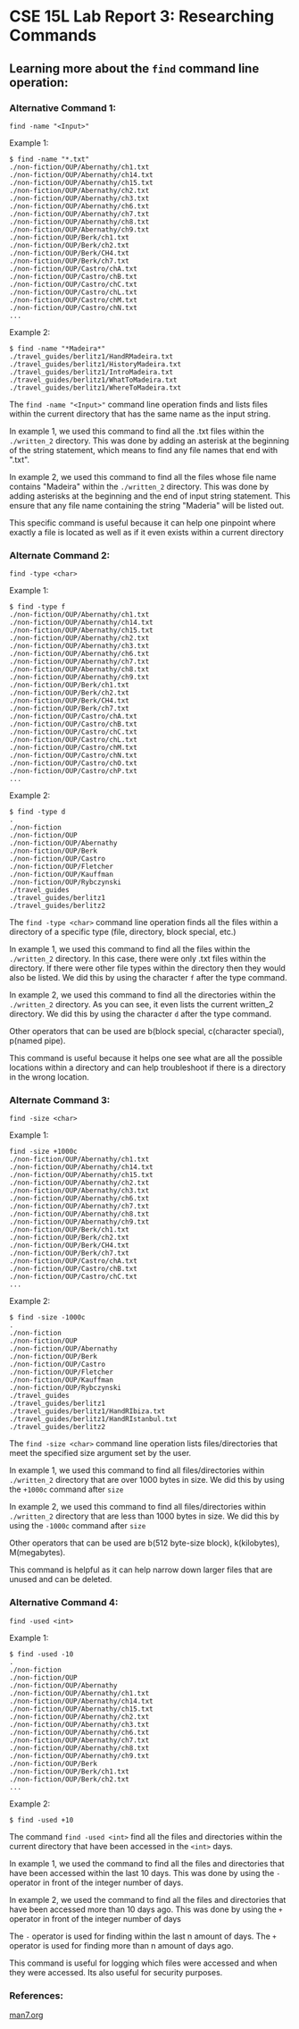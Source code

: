 # CSE 15L Lab Report 3: Researching Commands

## Learning more about the `find` command line operation:

### Alternative Command 1:

`find -name "<Input>"`

Example 1:

```
$ find -name "*.txt"
./non-fiction/OUP/Abernathy/ch1.txt
./non-fiction/OUP/Abernathy/ch14.txt
./non-fiction/OUP/Abernathy/ch15.txt
./non-fiction/OUP/Abernathy/ch2.txt
./non-fiction/OUP/Abernathy/ch3.txt
./non-fiction/OUP/Abernathy/ch6.txt
./non-fiction/OUP/Abernathy/ch7.txt
./non-fiction/OUP/Abernathy/ch8.txt
./non-fiction/OUP/Abernathy/ch9.txt
./non-fiction/OUP/Berk/ch1.txt
./non-fiction/OUP/Berk/ch2.txt
./non-fiction/OUP/Berk/CH4.txt
./non-fiction/OUP/Berk/ch7.txt
./non-fiction/OUP/Castro/chA.txt
./non-fiction/OUP/Castro/chB.txt
./non-fiction/OUP/Castro/chC.txt
./non-fiction/OUP/Castro/chL.txt
./non-fiction/OUP/Castro/chM.txt
./non-fiction/OUP/Castro/chN.txt
...
```

Example 2:

```
$ find -name "*Madeira*"
./travel_guides/berlitz1/HandRMadeira.txt
./travel_guides/berlitz1/HistoryMadeira.txt
./travel_guides/berlitz1/IntroMadeira.txt
./travel_guides/berlitz1/WhatToMadeira.txt
./travel_guides/berlitz1/WhereToMadeira.txt
```

The `find -name "<Input>"` command line operation finds and lists files within the current directory that has the same name as the input string.

In example 1, we used this command to find all the .txt files within the `./written_2` directory. This was done by adding an asterisk at the beginning of the string
statement, which means to find any file names that end with ".txt".

In example 2, we used this command to find all the files whose file name contains "Madeira" within the `./written_2` directory. This was done by adding
asterisks at the beginning and the end of input string statement. This ensure that any file name containing the string "Maderia" will be listed out.

This specific command is useful because it can help one pinpoint where exactly a file is located as well as if it even exists within a current directory

### Alternate Command 2:

`find -type <char>`

Example 1:

```
$ find -type f
./non-fiction/OUP/Abernathy/ch1.txt
./non-fiction/OUP/Abernathy/ch14.txt
./non-fiction/OUP/Abernathy/ch15.txt
./non-fiction/OUP/Abernathy/ch2.txt
./non-fiction/OUP/Abernathy/ch3.txt
./non-fiction/OUP/Abernathy/ch6.txt
./non-fiction/OUP/Abernathy/ch7.txt
./non-fiction/OUP/Abernathy/ch8.txt
./non-fiction/OUP/Abernathy/ch9.txt
./non-fiction/OUP/Berk/ch1.txt
./non-fiction/OUP/Berk/ch2.txt
./non-fiction/OUP/Berk/CH4.txt
./non-fiction/OUP/Berk/ch7.txt
./non-fiction/OUP/Castro/chA.txt
./non-fiction/OUP/Castro/chB.txt
./non-fiction/OUP/Castro/chC.txt
./non-fiction/OUP/Castro/chL.txt
./non-fiction/OUP/Castro/chM.txt
./non-fiction/OUP/Castro/chN.txt
./non-fiction/OUP/Castro/chO.txt
./non-fiction/OUP/Castro/chP.txt
...
```

Example 2:

```
$ find -type d
.
./non-fiction
./non-fiction/OUP
./non-fiction/OUP/Abernathy
./non-fiction/OUP/Berk
./non-fiction/OUP/Castro
./non-fiction/OUP/Fletcher
./non-fiction/OUP/Kauffman
./non-fiction/OUP/Rybczynski
./travel_guides
./travel_guides/berlitz1
./travel_guides/berlitz2
```

The `find -type <char>` command line operation finds all the files within a directory of a specific type (file, directory, block special, etc.)

In example 1, we used this command to find all the files within the `./written_2` directory. In this case, there were only .txt files within the directory. 
If there were other file types within the directory then they would also be listed. We did this by using the character `f` after the type command.

In example 2, we used this command to find all the directories within the `./written_2` directory. As you can see, it even lists the current written_2 directory.
We did this by using the character `d` after the type command.

Other operators that can be used are b(block special, c(character special), p(named pipe).

This command is useful because it helps one see what are all the possible locations within a directory and can help troubleshoot if there is a directory in the 
wrong location.

### Alternate Command 3:

`find -size <char>`

Example 1:

```
find -size +1000c
./non-fiction/OUP/Abernathy/ch1.txt
./non-fiction/OUP/Abernathy/ch14.txt
./non-fiction/OUP/Abernathy/ch15.txt
./non-fiction/OUP/Abernathy/ch2.txt
./non-fiction/OUP/Abernathy/ch3.txt
./non-fiction/OUP/Abernathy/ch6.txt
./non-fiction/OUP/Abernathy/ch7.txt
./non-fiction/OUP/Abernathy/ch8.txt
./non-fiction/OUP/Abernathy/ch9.txt
./non-fiction/OUP/Berk/ch1.txt
./non-fiction/OUP/Berk/ch2.txt
./non-fiction/OUP/Berk/CH4.txt
./non-fiction/OUP/Berk/ch7.txt
./non-fiction/OUP/Castro/chA.txt
./non-fiction/OUP/Castro/chB.txt
./non-fiction/OUP/Castro/chC.txt
...
```

Example 2:

```
$ find -size -1000c
.
./non-fiction
./non-fiction/OUP
./non-fiction/OUP/Abernathy
./non-fiction/OUP/Berk
./non-fiction/OUP/Castro
./non-fiction/OUP/Fletcher
./non-fiction/OUP/Kauffman
./non-fiction/OUP/Rybczynski
./travel_guides
./travel_guides/berlitz1
./travel_guides/berlitz1/HandRIbiza.txt
./travel_guides/berlitz1/HandRIstanbul.txt
./travel_guides/berlitz2
```

The `find -size <char>` command line operation lists files/directories that meet the specified size argument set by the user.

In example 1, we used this command to find all files/directories within `./written_2` directory that are over 1000 bytes in size. We did this by using the
`+1000c` command after `size`

In example 2, we used this command to find all files/directories within `./written_2` directory that are less than 1000 bytes in size. We did this by using the
`-1000c` command after `size`

Other operators that can be used are b(512 byte-size block), k(kilobytes), M(megabytes). 

This command is helpful as it can help narrow down larger files that are unused and can be deleted. 

### Alternative Command 4:

`find -used <int>`

Example 1:

```
$ find -used -10
.
./non-fiction
./non-fiction/OUP
./non-fiction/OUP/Abernathy
./non-fiction/OUP/Abernathy/ch1.txt
./non-fiction/OUP/Abernathy/ch14.txt
./non-fiction/OUP/Abernathy/ch15.txt
./non-fiction/OUP/Abernathy/ch2.txt
./non-fiction/OUP/Abernathy/ch3.txt
./non-fiction/OUP/Abernathy/ch6.txt
./non-fiction/OUP/Abernathy/ch7.txt
./non-fiction/OUP/Abernathy/ch8.txt
./non-fiction/OUP/Abernathy/ch9.txt
./non-fiction/OUP/Berk
./non-fiction/OUP/Berk/ch1.txt
./non-fiction/OUP/Berk/ch2.txt
...
```

Example 2:

```
$ find -used +10
```

The command `find -used <int>` find all the files and directories within the current directory that have been accessed in the `<int>` days.

In example 1, we used the command to find all the files and directories that have been accessed within the last 10 days. This was done by using the `-` operator 
in front of the integer number of days.

In example 2, we used the command to find all the files and directories that have been accessed more than 10 days ago. This was done by using the `+` operator in
front of the integer number of days

The `-` operator is used for finding within the last n amount of days. The `+` operator is used for finding more than n amount of days ago.

This command is useful for logging which files were accessed and when they were accessed. Its also useful for security purposes.

### References:

[man7.org](https://man7.org/linux/man-pages/man1/find.1.html)








